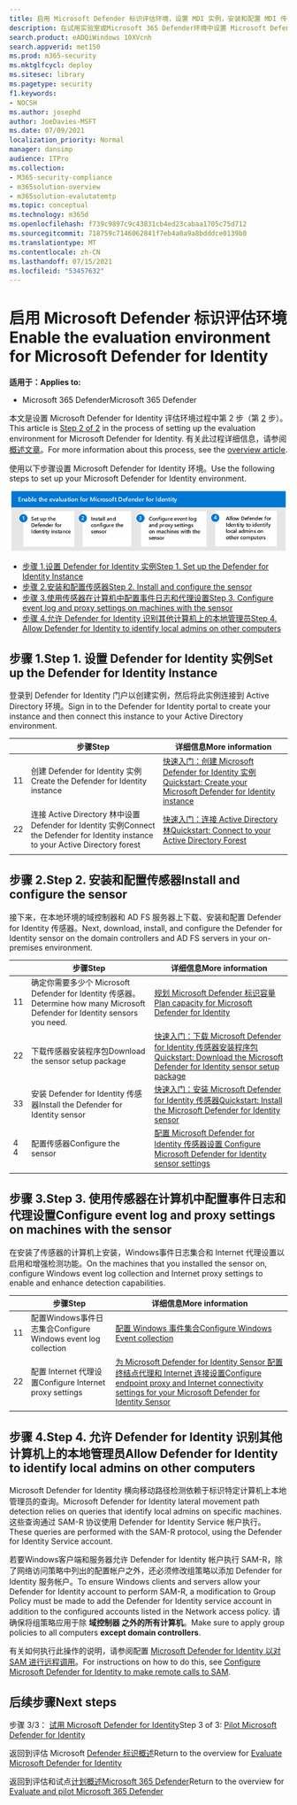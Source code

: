 ```yaml
---
title: 启用 Microsoft Defender 标识评估环境，设置 MDI 实例，安装和配置 MDI 传感器，让 MDI 传感器检测本地管理员
description: 在试用实验室或Microsoft 365 Defender环境中设置 Microsoft Defender for Identity，&配置传感器，并发现其他计算机上的本地管理员。
search.product: eADQiWindows 10XVcnh
search.appverid: met150
ms.prod: m365-security
ms.mktglfcycl: deploy
ms.sitesec: library
ms.pagetype: security
f1.keywords:
- NOCSH
ms.author: josephd
author: JoeDavies-MSFT
ms.date: 07/09/2021
localization_priority: Normal
manager: dansimp
audience: ITPro
ms.collection:
- M365-security-compliance
- m365solution-overview
- m365solution-evalutatemtp
ms.topic: conceptual
ms.technology: m365d
ms.openlocfilehash: f739c9897c9c43831cb4ed23cabaa1705c75d712
ms.sourcegitcommit: 718759c7146062841f7eb4a0a9a8bdddce0139b0
ms.translationtype: MT
ms.contentlocale: zh-CN
ms.lasthandoff: 07/15/2021
ms.locfileid: "53457632"
---
```

# <a name="enable-the-evaluation-environment-for-microsoft-defender-for-identity"></a><span data-ttu-id="2d156-103">启用 Microsoft Defender 标识评估环境</span><span class="sxs-lookup"><span data-stu-id="2d156-103">Enable the evaluation environment for Microsoft Defender for Identity</span></span>

<span data-ttu-id="2d156-104">**适用于：**</span><span class="sxs-lookup"><span data-stu-id="2d156-104">**Applies to:**</span></span>
- <span data-ttu-id="2d156-105">Microsoft 365 Defender</span><span class="sxs-lookup"><span data-stu-id="2d156-105">Microsoft 365 Defender</span></span>

<span data-ttu-id="2d156-106">本文是设置 Microsoft Defender for Identity 评估环境过程中第 2 步（第 [2](eval-defender-identity-overview.md) 步）。</span><span class="sxs-lookup"><span data-stu-id="2d156-106">This article is [Step 2 of 2](eval-defender-identity-overview.md) in the process of setting up the evaluation environment for Microsoft Defender for Identity.</span></span> <span data-ttu-id="2d156-107">有关此过程详细信息，请参阅 [概述文章](eval-defender-identity-overview.md)。</span><span class="sxs-lookup"><span data-stu-id="2d156-107">For more information about this process, see the [overview article](eval-defender-identity-overview.md).</span></span>

<span data-ttu-id="2d156-108">使用以下步骤设置 Microsoft Defender for Identity 环境。</span><span class="sxs-lookup"><span data-stu-id="2d156-108">Use the following steps to set up your Microsoft Defender for Identity environment.</span></span> 

![在 Microsoft Defender 评估环境中启用 Microsoft Defender 标识的步骤](../../media/defender/m365-defender-identity-eval-enable-steps.png)

- [<span data-ttu-id="2d156-110">步骤 1.设置 Defender for Identity 实例</span><span class="sxs-lookup"><span data-stu-id="2d156-110">Step 1. Set up the Defender for Identity Instance</span></span>](#step-1-set-up-the-defender-for-identity-instance)
- [<span data-ttu-id="2d156-111">步骤 2.安装和配置传感器</span><span class="sxs-lookup"><span data-stu-id="2d156-111">Step 2. Install and configure the sensor</span></span>](#step-2-install-and-configure-the-sensor)
- [<span data-ttu-id="2d156-112">步骤 3.使用传感器在计算机中配置事件日志和代理设置</span><span class="sxs-lookup"><span data-stu-id="2d156-112">Step 3. Configure event log and proxy settings on machines with the sensor</span></span>](#step-3-configure-event-log-and-proxy-settings-on-machines-with-the-sensor)
- [<span data-ttu-id="2d156-113">步骤 4.允许 Defender for Identity 识别其他计算机上的本地管理员</span><span class="sxs-lookup"><span data-stu-id="2d156-113">Step 4. Allow Defender for Identity to identify local admins on other computers</span></span>](#step-4-allow-defender-for-identity-to-identify-local-admins-on-other-computers)

## <a name="step-1-set-up-the-defender-for-identity-instance"></a><span data-ttu-id="2d156-114">步骤 1.</span><span class="sxs-lookup"><span data-stu-id="2d156-114">Step 1.</span></span> <span data-ttu-id="2d156-115">设置 Defender for Identity 实例</span><span class="sxs-lookup"><span data-stu-id="2d156-115">Set up the Defender for Identity Instance</span></span>

<span data-ttu-id="2d156-116">登录到 Defender for Identity 门户以创建实例，然后将此实例连接到 Active Directory 环境。</span><span class="sxs-lookup"><span data-stu-id="2d156-116">Sign in to the Defender for Identity portal to create your instance and then connect this instance to your Active Directory environment.</span></span> 

|  |<span data-ttu-id="2d156-117">步骤</span><span class="sxs-lookup"><span data-stu-id="2d156-117">Step</span></span>     |<span data-ttu-id="2d156-118">详细信息</span><span class="sxs-lookup"><span data-stu-id="2d156-118">More information</span></span>  |
|---------|---------|---------|
|<span data-ttu-id="2d156-119">1</span><span class="sxs-lookup"><span data-stu-id="2d156-119">1</span></span>     | <span data-ttu-id="2d156-120">创建 Defender for Identity 实例</span><span class="sxs-lookup"><span data-stu-id="2d156-120">Create the Defender for Identity instance</span></span>        | [<span data-ttu-id="2d156-121">快速入门：创建 Microsoft Defender for Identity 实例</span><span class="sxs-lookup"><span data-stu-id="2d156-121">Quickstart: Create your Microsoft Defender for Identity instance</span></span>](/defender-for-identity/install-step1)        |
|<span data-ttu-id="2d156-122">2</span><span class="sxs-lookup"><span data-stu-id="2d156-122">2</span></span>     | <span data-ttu-id="2d156-123">连接 Active Directory 林中设置 Defender for Identity 实例</span><span class="sxs-lookup"><span data-stu-id="2d156-123">Connect the Defender for Identity instance to your Active Directory forest</span></span>   | [<span data-ttu-id="2d156-124">快速入门：连接 Active Directory 林</span><span class="sxs-lookup"><span data-stu-id="2d156-124">Quickstart: Connect to your Active Directory Forest</span></span>](/defender-for-identity/install-step2)  |
| | |

## <a name="step-2-install-and-configure-the-sensor"></a><span data-ttu-id="2d156-125">步骤 2.</span><span class="sxs-lookup"><span data-stu-id="2d156-125">Step 2.</span></span> <span data-ttu-id="2d156-126">安装和配置传感器</span><span class="sxs-lookup"><span data-stu-id="2d156-126">Install and configure the sensor</span></span>

<span data-ttu-id="2d156-127">接下来，在本地环境的域控制器和 AD FS 服务器上下载、安装和配置 Defender for Identity 传感器。</span><span class="sxs-lookup"><span data-stu-id="2d156-127">Next, download, install, and configure the Defender for Identity sensor on the domain controllers and AD FS servers in your on-premises environment.</span></span>

|  |<span data-ttu-id="2d156-128">步骤</span><span class="sxs-lookup"><span data-stu-id="2d156-128">Step</span></span>     |<span data-ttu-id="2d156-129">详细信息</span><span class="sxs-lookup"><span data-stu-id="2d156-129">More information</span></span>  |
|---------|---------|---------|
|<span data-ttu-id="2d156-130">1</span><span class="sxs-lookup"><span data-stu-id="2d156-130">1</span></span>     | <span data-ttu-id="2d156-131">确定你需要多少个 Microsoft Defender for Identity 传感器。</span><span class="sxs-lookup"><span data-stu-id="2d156-131">Determine how many Microsoft Defender for Identity sensors you need.</span></span>        | [<span data-ttu-id="2d156-132">规划 Microsoft Defender 标识容量</span><span class="sxs-lookup"><span data-stu-id="2d156-132">Plan capacity for Microsoft Defender for Identity</span></span>](/defender-for-identity/capacity-planning)   |
|<span data-ttu-id="2d156-133">2</span><span class="sxs-lookup"><span data-stu-id="2d156-133">2</span></span>     | <span data-ttu-id="2d156-134">下载传感器安装程序包</span><span class="sxs-lookup"><span data-stu-id="2d156-134">Download the sensor setup package</span></span>  |  [<span data-ttu-id="2d156-135">快速入门：下载 Microsoft Defender for Identity 传感器安装程序包</span><span class="sxs-lookup"><span data-stu-id="2d156-135">Quickstart: Download the Microsoft Defender for Identity sensor setup package</span></span>](/defender-for-identity/install-step3)   |
|<span data-ttu-id="2d156-136">3</span><span class="sxs-lookup"><span data-stu-id="2d156-136">3</span></span>     | <span data-ttu-id="2d156-137">安装 Defender for Identity 传感器</span><span class="sxs-lookup"><span data-stu-id="2d156-137">Install the Defender for Identity sensor</span></span>    |  [<span data-ttu-id="2d156-138">快速入门：安装 Microsoft Defender for Identity 传感器</span><span class="sxs-lookup"><span data-stu-id="2d156-138">Quickstart: Install the Microsoft Defender for Identity sensor</span></span>](/defender-for-identity/install-step4)       |
|<span data-ttu-id="2d156-139">4 </span><span class="sxs-lookup"><span data-stu-id="2d156-139">4</span></span>     | <span data-ttu-id="2d156-140">配置传感器</span><span class="sxs-lookup"><span data-stu-id="2d156-140">Configure the sensor</span></span>       |  [<span data-ttu-id="2d156-141">配置 Microsoft Defender for Identity 传感器设置 </span><span class="sxs-lookup"><span data-stu-id="2d156-141">Configure Microsoft Defender for Identity sensor settings </span></span>](/defender-for-identity/install-step5)   |
|   |         |         |

## <a name="step-3-configure-event-log-and-proxy-settings-on-machines-with-the-sensor"></a><span data-ttu-id="2d156-142">步骤 3.</span><span class="sxs-lookup"><span data-stu-id="2d156-142">Step 3.</span></span> <span data-ttu-id="2d156-143">使用传感器在计算机中配置事件日志和代理设置</span><span class="sxs-lookup"><span data-stu-id="2d156-143">Configure event log and proxy settings on machines with the sensor</span></span>

<span data-ttu-id="2d156-144">在安装了传感器的计算机上安装，Windows事件日志集合和 Internet 代理设置以启用和增强检测功能。</span><span class="sxs-lookup"><span data-stu-id="2d156-144">On the machines that you installed the sensor on, configure Windows event log collection and Internet proxy settings to enable and enhance detection capabilities.</span></span>

|  |<span data-ttu-id="2d156-145">步骤</span><span class="sxs-lookup"><span data-stu-id="2d156-145">Step</span></span>     |<span data-ttu-id="2d156-146">详细信息</span><span class="sxs-lookup"><span data-stu-id="2d156-146">More information</span></span>  |
|---------|---------|---------|
|<span data-ttu-id="2d156-147">1</span><span class="sxs-lookup"><span data-stu-id="2d156-147">1</span></span>     | <span data-ttu-id="2d156-148">配置Windows事件日志集合</span><span class="sxs-lookup"><span data-stu-id="2d156-148">Configure Windows event log collection</span></span>         | [<span data-ttu-id="2d156-149">配置 Windows 事件集合</span><span class="sxs-lookup"><span data-stu-id="2d156-149">Configure Windows Event collection</span></span>](/defender-for-identity/configure-windows-event-collection)        |
|<span data-ttu-id="2d156-150">2</span><span class="sxs-lookup"><span data-stu-id="2d156-150">2</span></span>     | <span data-ttu-id="2d156-151">配置 Internet 代理设置</span><span class="sxs-lookup"><span data-stu-id="2d156-151">Configure Internet proxy settings</span></span>        | [<span data-ttu-id="2d156-152">为 Microsoft Defender for Identity Sensor 配置终结点代理和 Internet 连接设置</span><span class="sxs-lookup"><span data-stu-id="2d156-152">Configure endpoint proxy and Internet connectivity settings for your Microsoft Defender for Identity Sensor</span></span>](/defender-for-identity/configure-proxy)        |
|   |         |         |

## <a name="step-4-allow-defender-for-identity-to-identify-local-admins-on-other-computers"></a><span data-ttu-id="2d156-153">步骤 4.</span><span class="sxs-lookup"><span data-stu-id="2d156-153">Step 4.</span></span> <span data-ttu-id="2d156-154">允许 Defender for Identity 识别其他计算机上的本地管理员</span><span class="sxs-lookup"><span data-stu-id="2d156-154">Allow Defender for Identity to identify local admins on other computers</span></span>

<span data-ttu-id="2d156-155">Microsoft Defender for Identity 横向移动路径检测依赖于标识特定计算机上本地管理员的查询。</span><span class="sxs-lookup"><span data-stu-id="2d156-155">Microsoft Defender for Identity lateral movement path detection relies on queries that identify local admins on specific machines.</span></span> <span data-ttu-id="2d156-156">这些查询通过 SAM-R 协议使用 Defender for Identity Service 帐户执行。</span><span class="sxs-lookup"><span data-stu-id="2d156-156">These queries are performed with the SAM-R protocol, using the Defender for Identity Service account.</span></span> 

<span data-ttu-id="2d156-157">若要Windows客户端和服务器允许 Defender for Identity 帐户执行 SAM-R，除了网络访问策略中列出的配置帐户之外，还必须修改组策略以添加 Defender for Identity 服务帐户。</span><span class="sxs-lookup"><span data-stu-id="2d156-157">To ensure Windows clients and servers allow your Defender for Identity account to perform SAM-R, a modification to Group Policy must be made to add the Defender for Identity service account in addition to the configured accounts listed in the Network access policy.</span></span> <span data-ttu-id="2d156-158">请确保将组策略应用于除 **域控制器 之外的所有计算机**。</span><span class="sxs-lookup"><span data-stu-id="2d156-158">Make sure to apply group policies to all computers **except domain controllers**.</span></span>

<span data-ttu-id="2d156-159">有关如何执行此操作的说明，请参阅配置 [Microsoft Defender for Identity 以对 SAM 进行远程调用](/defender-for-identity/install-step8-samr)。</span><span class="sxs-lookup"><span data-stu-id="2d156-159">For instructions on how to do this, see [Configure Microsoft Defender for Identity to make remote calls to SAM](/defender-for-identity/install-step8-samr).</span></span> 

## <a name="next-steps"></a><span data-ttu-id="2d156-160">后续步骤</span><span class="sxs-lookup"><span data-stu-id="2d156-160">Next steps</span></span>

<span data-ttu-id="2d156-161">步骤 3/3： [试用 Microsoft Defender for Identity](eval-defender-identity-pilot.md)</span><span class="sxs-lookup"><span data-stu-id="2d156-161">Step 3 of 3: [Pilot Microsoft Defender for Identity](eval-defender-identity-pilot.md)</span></span>

<span data-ttu-id="2d156-162">返回到评估 Microsoft [Defender 标识概述](eval-defender-identity-overview.md)</span><span class="sxs-lookup"><span data-stu-id="2d156-162">Return to the overview for [Evaluate Microsoft Defender for Identity](eval-defender-identity-overview.md)</span></span>

<span data-ttu-id="2d156-163">返回到评估和试点[计划概述Microsoft 365 Defender](eval-overview.md)</span><span class="sxs-lookup"><span data-stu-id="2d156-163">Return to the overview for [Evaluate and pilot Microsoft 365 Defender](eval-overview.md)</span></span>